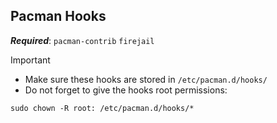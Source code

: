 ## Pacman Hooks

_**Required**_: `pacman-contrib` `firejail` 

> [!IMPORTANT]
> - Make sure these hooks are stored in `/etc/pacman.d/hooks/`
> - Do not forget to give the hooks root permissions:
```
sudo chown -R root: /etc/pacman.d/hooks/*
```
